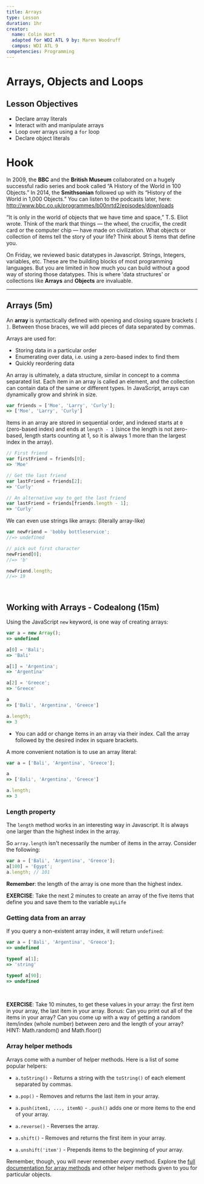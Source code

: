 ```yaml
---
title: Arrays
type: Lesson
duration: 1hr
creator:
  name: Colin Hart
  adapted for WDI ATL 9 by: Maren Woodruff
  campus: WDI ATL 9
competencies: Programming
---
```


# Arrays, Objects and Loops

## Lesson Objectives

  - Declare array literals
  - Interact with and manipulate arrays
  - Loop over arrays using a `for` loop
  - Declare object literals

# Hook
In 2009, the **BBC** and the **British Museum** collaborated on a hugely successful radio series and book called “A History of the World in 100 Objects.” In 2014, the **Smithsonian** followed up with its “History of the World in 1,000 Objects.”  You can listen to the podcasts later, here: http://www.bbc.co.uk/programmes/b00nrtd2/episodes/downloads

“It is only in the world of objects that we have time and space,” T. S. Eliot wrote. Think of the mark that things — the wheel, the crucifix, the credit card or the computer chip — have made on civilization.  What objects or collection of items tell the story of your life?  Think about 5 items that define you.

On Friday, we reviewed basic datatypes in Javascript. Strings, Integers, variables, etc. These are the building blocks of most programming languages. But you are limited in how much you can build without a good way of storing those datatypes. This is where 'data structures' or collections like **Arrays** and **Objects** are invaluable.

---

## Arrays (5m)

An **array** is syntactically defined with opening and closing square brackets `[ ]`. Between those braces, we will add pieces of data separated by commas.

Arrays are used for:

* Storing data in a particular order
* Enumerating over data, i.e. using a zero-based index to find them
* Quickly reordering data

An array is ultimately, a data structure, similar in concept to a comma separated list. Each item in an array is called an element, and the collection can contain data of the same or different types. In JavaScript, arrays can dynamically grow and shrink in size.

```javascript
var friends = ['Moe', 'Larry', 'Curly'];
=> ['Moe', 'Larry', 'Curly']
```

Items in an array are stored in sequential order, and indexed starts at `0` (zero-based index) and ends at `length - 1` (since the length is not zero-based, length starts counting at 1, so it is always 1 more than the largest index in the array).

```javascript
// First friend
var firstFriend = friends[0];
=> 'Moe'

// Get the last friend
var lastFriend = friends[2];
=> 'Curly'

// An alternative way to get the last friend
var lastFriend = friends[friends.length - 1];
=> 'Curly'
```

We can even use strings like arrays: (literally array-like)

```javascript
var newFriend = 'bobby bottleservice';
//=> undefined

// pick out first character
newFriend[0];
//=> 'b'

newFriend.length;
//=> 19
```
<br />

## Working with Arrays - Codealong (15m)

Using the JavaScript `new` keyword, is one way of creating arrays:

```javascript
var a = new Array();
=> undefined

a[0] = 'Bali';
=> 'Bali'

a[1] = 'Argentina';
=> 'Argentina'

a[2] = 'Greece';
=> 'Greece'

a
=> ['Bali', 'Argentina', 'Greece']

a.length;
=> 3
```
- You can add or change items in an array via their index.  Call the array followed by the desired index in square brackets.

A more convenient notation is to use an array literal:

```javascript
var a = ['Bali', 'Argentina', 'Greece'];

a
=> ['Bali', 'Argentina', 'Greece']

a.length;
=> 3
```

### Length property

The `length` method works in an interesting way in Javascript. It is always one larger than the highest index in the array.

So `array.length` isn't necessarily the number of items in the array. Consider the following:

```javascript
var a = ['Bali', 'Argentina', 'Greece'];
a[100] = 'Egypt';
a.length; // 101
```
**Remember**: the length of the array is one more than the highest index.

**EXERCISE**: Take the next 2 minutes to create an array of the five items that define you and save them to the variable `myLife`


### Getting data from an array

If you query a non-existent array index, it will return `undefined`:

```javascript
var a = ['Bali', 'Argentina', 'Greece'];
=> undefined

typeof a[1];
=> 'string'

typeof a[90];
=> undefined
```

<br />

**EXERCISE**: Take 10 minutes, to get these values in your array: the first item in your array, the last item in your array. Bonus: Can you print out all of the items in your array?  Can you come up with a way of getting a random item/index (whole number) between zero and the length of your array? HINT: Math.random() and Math.floor()

### Array helper methods

Arrays come with a number of helper methods. Here is a list of some popular helpers:

- `a.toString()` - Returns a string with the `toString()` of each element separated by commas.

- `a.pop()` - Removes and returns the last item in your array.

- `a.push(item1, ..., itemN)` - `.push()` adds one or more items to the end of your array.

- `a.reverse()` - Reverses the array.

- `a.shift()` - Removes and returns the first item in your array.

- `a.unshift('item')` - Prepends items to the beginning of your array.

Remember, though, you will never remember _every_ method.  Explore the [full documentation for array methods](https://developer.mozilla.org/en-US/docs/Web/JavaScript/Reference/Global_Objects/Array) and other helper methods given to you for particular objects.
